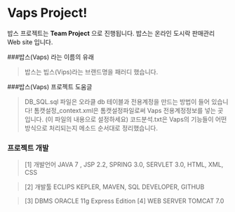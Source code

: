 Vaps Project!
====

밥스 프로젝트는 **Team Project** 으로 진행됩니다.
밥스는 온라인 도시락 판매관리 Web site 입니다.

###밥스(Vaps) 라는 이름의 유래

>밥스는 빕스(Vips)라는 브랜드명을 패러디 했습니다.

###밥스(Vaps) 프로젝트 도움글
> DB_SQL.sql 파일은 오라클 db 테이블과 전용계정을 만드는 방법이 들어 있습니다!
> 톰캣설정_context.xml은 톰캣설정파일로써 Vaps 전용계정정보를 넣는 곳입니다. (이 파일의 내용으로 설정하세요)
> 코드분석.txt은 Vaps의 기능들이 어떤방식으로 처리되는지 메소드 순서대로 정리했습니다.

### 프로젝트 개발
>[1] 개발언어
>	JAVA 7 , JSP 2.2, SPRING 3.0, SERVLET 3.0, HTML, XML, CSS

>[2] 개발툴
>ECLIPS KEPLER, MAVEN,	SQL DEVELOPER, GITHUB

>[3] DBMS
> ORACLE 11g Express Edition
>	[4] WEB SERVER
>		TOMCAT 7.0
